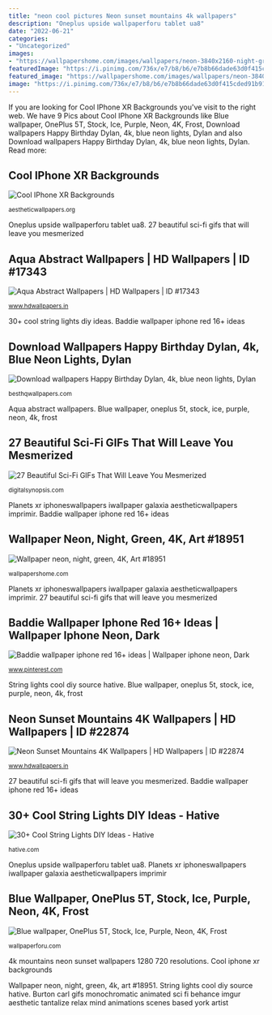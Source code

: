 ```yaml
---
title: "neon cool pictures Neon sunset mountains 4k wallpapers"
description: "Oneplus upside wallpaperforu tablet ua8"
date: "2022-06-21"
categories:
- "Uncategorized"
images:
- "https://wallpapershome.com/images/wallpapers/neon-3840x2160-night-green-4k-18951.jpg"
featuredImage: "https://i.pinimg.com/736x/e7/b8/b6/e7b8b66dade63d0f415cded91b911f58.jpg"
featured_image: "https://wallpapershome.com/images/wallpapers/neon-3840x2160-night-green-4k-18951.jpg"
image: "https://i.pinimg.com/736x/e7/b8/b6/e7b8b66dade63d0f415cded91b911f58.jpg"
---
```


If you are looking for Cool IPhone XR Backgrounds you've visit to the right web. We have 9 Pics about Cool IPhone XR Backgrounds like Blue wallpaper, OnePlus 5T, Stock, Ice, Purple, Neon, 4K, Frost, Download wallpapers Happy Birthday Dylan, 4k, blue neon lights, Dylan and also Download wallpapers Happy Birthday Dylan, 4k, blue neon lights, Dylan. Read more:

## Cool IPhone XR Backgrounds

![Cool IPhone XR Backgrounds](https://aestheticwallpapers.org/wp-content/uploads/2021/06/Road-to-Ring-Planet-2-768x1365.jpg "4k mountains neon sunset wallpapers 1280 720 resolutions")

<small>aestheticwallpapers.org</small>

Oneplus upside wallpaperforu tablet ua8. 27 beautiful sci-fi gifs that will leave you mesmerized

## Aqua Abstract Wallpapers | HD Wallpapers | ID #17343

![Aqua Abstract Wallpapers | HD Wallpapers | ID #17343](http://www.hdwallpapers.in/download/aqua_abstract-2560x1440.jpg "Blue wallpaper, oneplus 5t, stock, ice, purple, neon, 4k, frost")

<small>www.hdwallpapers.in</small>

30+ cool string lights diy ideas. Baddie wallpaper iphone red 16+ ideas

## Download Wallpapers Happy Birthday Dylan, 4k, Blue Neon Lights, Dylan

![Download wallpapers Happy Birthday Dylan, 4k, blue neon lights, Dylan](https://besthqwallpapers.com/Uploads/13-4-2021/162898/thumb-happy-birthday-dylan-4k-blue-neon-lights-dylan-name-creative.jpg "30+ cool string lights diy ideas")

<small>besthqwallpapers.com</small>

Aqua abstract wallpapers. Blue wallpaper, oneplus 5t, stock, ice, purple, neon, 4k, frost

## 27 Beautiful Sci-Fi GIFs That Will Leave You Mesmerized

![27 Beautiful Sci-Fi GIFs That Will Leave You Mesmerized](https://digitalsynopsis.com/wp-content/uploads/2016/05/sci-fi-monochromatic-gif-animations-carl-burton-21.gif "Wallpaper neon, night, green, 4k, art #18951")

<small>digitalsynopsis.com</small>

Planets xr iphoneswallpapers iwallpaper galaxia aestheticwallpapers imprimir. Baddie wallpaper iphone red 16+ ideas

## Wallpaper Neon, Night, Green, 4K, Art #18951

![Wallpaper neon, night, green, 4K, Art #18951](https://wallpapershome.com/images/wallpapers/neon-3840x2160-night-green-4k-18951.jpg "Blue wallpaper, oneplus 5t, stock, ice, purple, neon, 4k, frost")

<small>wallpapershome.com</small>

Planets xr iphoneswallpapers iwallpaper galaxia aestheticwallpapers imprimir. 27 beautiful sci-fi gifs that will leave you mesmerized

## Baddie Wallpaper Iphone Red 16+ Ideas | Wallpaper Iphone Neon, Dark

![Baddie wallpaper iphone red 16+ ideas | Wallpaper iphone neon, Dark](https://i.pinimg.com/736x/e7/b8/b6/e7b8b66dade63d0f415cded91b911f58.jpg "Oneplus upside wallpaperforu tablet ua8")

<small>www.pinterest.com</small>

String lights cool diy source hative. Blue wallpaper, oneplus 5t, stock, ice, purple, neon, 4k, frost

## Neon Sunset Mountains 4K Wallpapers | HD Wallpapers | ID #22874

![Neon Sunset Mountains 4K Wallpapers | HD Wallpapers | ID #22874](https://www.hdwallpapers.in/download/neon_sunset_mountains_4k-1280x720.jpg "27 beautiful sci-fi gifs that will leave you mesmerized")

<small>www.hdwallpapers.in</small>

27 beautiful sci-fi gifs that will leave you mesmerized. Baddie wallpaper iphone red 16+ ideas

## 30+ Cool String Lights DIY Ideas - Hative

![30+ Cool String Lights DIY Ideas - Hative](https://hative.com/wp-content/uploads/2015/01/string-lights-diy-ideas/7-string-lights-diy-ideas.jpg "Blue wallpaper, oneplus 5t, stock, ice, purple, neon, 4k, frost")

<small>hative.com</small>

Oneplus upside wallpaperforu tablet ua8. Planets xr iphoneswallpapers iwallpaper galaxia aestheticwallpapers imprimir

## Blue Wallpaper, OnePlus 5T, Stock, Ice, Purple, Neon, 4K, Frost

![Blue wallpaper, OnePlus 5T, Stock, Ice, Purple, Neon, 4K, Frost](https://wallpaperforu.com/wp-content/uploads/2020/08/neon-wallpaper-200818152232291440x2560.jpg "30+ cool string lights diy ideas")

<small>wallpaperforu.com</small>

4k mountains neon sunset wallpapers 1280 720 resolutions. Cool iphone xr backgrounds

Wallpaper neon, night, green, 4k, art #18951. String lights cool diy source hative. Burton carl gifs monochromatic animated sci fi behance imgur aesthetic tantalize relax mind animations scenes based york artist
